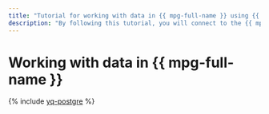 ```yaml
---
title: "Tutorial for working with data in {{ mpg-full-name }} using {{ yq-full-name }}"
description: "By following this tutorial, you will connect to the {{ mpg-full-name }} database and run queries against it from the {{ jlab }}Lab notebook using {{ yq-full-name }}."
---
```


# Working with data in {{ mpg-full-name }}

{% include [yq-postgre](../../_tutorials/ml-ai/yq-postgre.md) %}